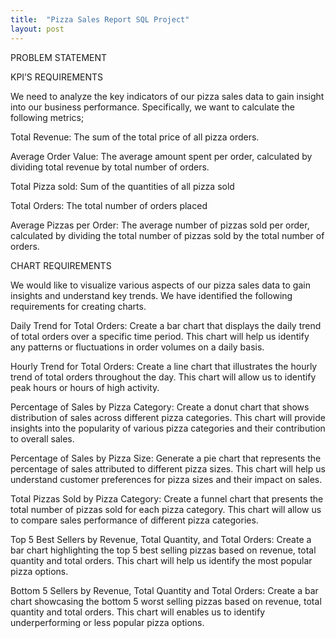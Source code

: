 ```yaml
---
title:  "Pizza Sales Report SQL Project"
layout: post
---
```


PROBLEM STATEMENT

KPI’S REQUIREMENTS

We need to analyze the key  indicators of our pizza sales data to gain insight into our business performance. Specifically, we want to calculate the following metrics;

Total Revenue: The sum of the total price of all pizza orders.

Average Order Value: The average amount spent per order, calculated by dividing total revenue by total number of orders.

Total Pizza sold: Sum of the quantities of all pizza sold

Total Orders: The total number of orders placed

Average Pizzas per Order: The average number of pizzas sold per order, calculated by dividing the total number of pizzas sold by the total number of orders.

CHART REQUIREMENTS

We would like to visualize various aspects of our pizza sales data to gain insights and understand key trends. We have identified the following requirements for creating charts.

Daily Trend for Total Orders: Create a bar chart that displays the daily trend of total orders over a specific time period. This chart will help us identify any patterns or fluctuations in order volumes on a daily basis.

Hourly Trend for Total Orders: Create a line chart that illustrates the hourly trend of total orders throughout the day. This chart will allow us to identify peak hours or hours of high activity.

Percentage of Sales by Pizza Category: Create a donut chart that shows distribution of sales across different pizza categories. This chart will provide insights into the popularity of various pizza categories and their contribution to overall sales.

Percentage of Sales by Pizza Size: Generate a pie chart that represents the percentage of sales attributed to different pizza sizes. This chart will help us understand customer preferences for pizza sizes and their impact on sales.

Total Pizzas Sold by Pizza Category: Create a funnel chart that presents the total number of pizzas sold for each pizza category. This chart will allow us to compare sales performance of different pizza categories.

Top 5 Best Sellers by Revenue, Total Quantity, and Total Orders: Create a bar chart highlighting the top 5 best selling pizzas based on revenue, total quantity and total orders. This chart will help us identify the most popular pizza options.

Bottom 5 Sellers by Revenue, Total Quantity and Total Orders: Create a bar chart showcasing the bottom 5 worst selling pizzas based on revenue, total quantity and total orders. This chart will enables us to identify underperforming or less popular pizza options.


